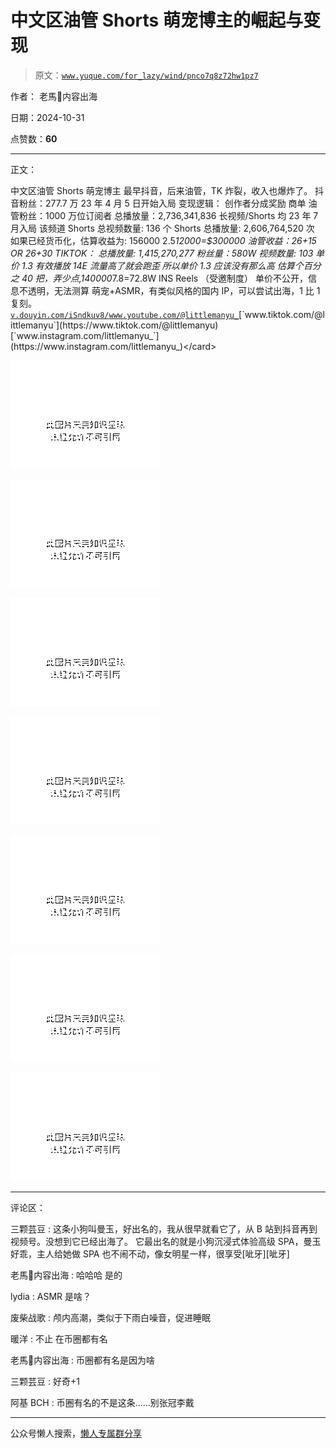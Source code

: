 # 中文区油管 Shorts 萌宠博主的崛起与变现

> 原文：[`www.yuque.com/for_lazy/wind/pnco7q8z72hw1pz7`](https://www.yuque.com/for_lazy/wind/pnco7q8z72hw1pz7)

作者： 老馬🐎内容出海

日期：2024-10-31

点赞数：**60**

* * *

正文：

中文区油管 Shorts 萌宠博主 最早抖音，后来油管，TK 炸裂，收入也爆炸了。 抖音粉丝：277.7 万 23 年 4 月 5 日开始入局 变现逻辑： 创作者分成奖励
商单 油管粉丝：1000 万位订阅者 总播放量：2,736,341,836 长视频/Shorts 均 23 年 7 月入局 该频道 Shorts 总视频数量: 136 个
Shorts 总播放量: 2,606,764,520 次 如果已经货币化，估算收益为: <card type="inline" name="math" value="data:%7B%22code%22%3A%22259%2C676.45%20%EF%BC%88%E5%9F%BA%E4%BA%8E%E5%8D%95%E4%BB%B70.1%E7%AE%97%EF%BC%89%5Cn2%2C736%2C341%2C836-2%2C606%2C764%2C520%3D%20%E9%95%BF%E8%A7%86%E9%A2%911.2%E4%BA%BF%E6%92%AD%E6%94%BE%E9%87%8F%EF%BC%9A%20%E8%B5%9B%E9%81%93%E5%B1%9E%E6%80%A7%EF%BC%9A%E8%90%8C%E5%AE%A0%EF%BC%8CASMR%5Cn%E6%88%91%E4%BB%AC%E4%BC%B0%E4%B8%AA1.3-2.5%E5%8D%95%E4%BB%B7%EF%BC%8C13*12000%3D%22%2C%22id%22%3A%22u1b2P%22%7D">156000 2.5*12000=$300000 油管收益：26+15 OR 26+30 TIKTOK：
总播放量: 1,415,270,277 粉丝量：580W 视频数量: 103 单价 1.3 有效播放 14E 流量高了就会跑歪 所以单价 1.3 应该没有那么高
估算个百分之 40 把，弄少点,140000*7.8=72.8W INS Reels （受邀制度） 单价不公开，信息不透明，无法测算
萌宠+ASMR，有类似风格的国内 IP，可以尝试出海，1 比 1 复刻。[`v.douyin.com/iSndkuv8/`](https://v.douyin.com/iSndkuv8/)[`www.youtube.com/@littlemanyu_`](https://www.youtube.com/@littlemanyu_)[`www.tiktok.com/@littlemanyu`](https://www.tiktok.com/@littlemanyu)[`www.instagram.com/littlemanyu_`](https://www.instagram.com/littlemanyu_)</card>

![](img/fd5ed77c5c73e75fc94b2f82f5b35c1e.png "None")

![](img/38c7fc435ce9cbe1dd964e86c23231cf.png "None")

![](img/f93219422e1bdd77c25759bbf306c8e2.png "None")

![](img/648928aff94993d1b884d84473c6a43d.png "None")

![](img/f6629acf9d0373fab71b2981aaf584d6.png "None")

![](img/e596a6bc62db7617172dc5f8fca5992e.png "None")

![](img/2de81d0e38f7438941d241b9a265b079.png "None")

* * *

评论区：

三颗芸豆 : 这条小狗叫曼玉，好出名的，我从很早就看它了，从 B 站到抖音再到视频号。没想到它已经出海了。
它最出名的就是小狗沉浸式体验高级 SPA，曼玉好乖，主人给她做 SPA 也不闹不动，像女明星一样，很享受[呲牙][呲牙]

老馬🐎内容出海 : 哈哈哈 是的

lydia : ASMR 是啥？

废柴战歌 : 颅内高潮，类似于下雨白噪音，促进睡眠

暖洋 : 不止 在币圈都有名

老馬🐎内容出海 : 币圈都有名是因为啥

三颗芸豆 : 好奇+1

阿基 BCH : 币圈有名的不是这条……别张冠李戴

* * *

公众号懒人搜索，[懒人专属群分享](https://lazybook.fun/#/blog/group)